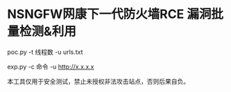 # NSNGFW网康下一代防火墙RCE  漏洞批量检测&利用

poc.py -t 线程数 -u urls.txt

exp.py -c 命令 -u http://x.x.x.x

本工具仅用于安全测试，禁止未授权非法攻击站点，否则后果自负。

